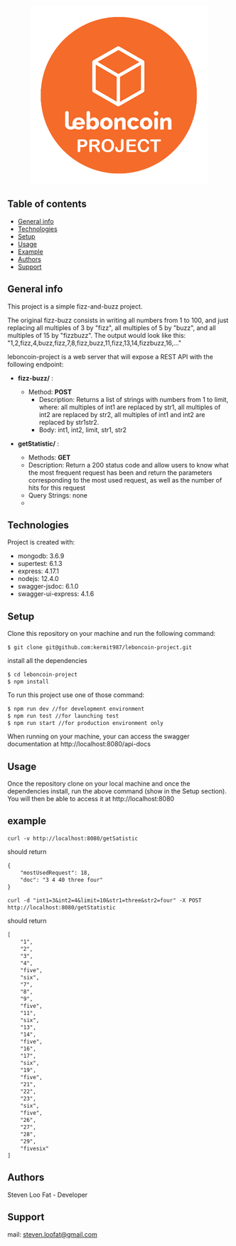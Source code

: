 <!--  PROJECT LOGO -->

<div style="text-align:center">
 <img src="https://github.com/kermit987/leboncoin-project/blob/main/images/logo.png" alt="drawing"/>	
</div>

## Table of contents
* [General info](#general-info)
* [Technologies](#technologies)
* [Setup](#setup)
* [Usage](#usage)
* [Example](#example)
* [Authors](#authors)
* [Support](#support)

## General info

This project is a simple fizz-and-buzz project.

The original fizz-buzz consists in writing all numbers from 1 to 100, and just replacing all multiples of 3 by "fizz", all multiples of 5 by "buzz", and all multiples of 15 by "fizzbuzz". The output would look like this: "1,2,fizz,4,buzz,fizz,7,8,fizz,buzz,11,fizz,13,14,fizzbuzz,16,..."

leboncoin-project is a web server that will expose a REST API with the following endpoint: 

 - **fizz-buzz/** : 
    - Method: **POST**
      - Description: Returns a list of strings with numbers from 1 to limit, where: all multiples of int1 are replaced by str1, all multiples of int2 are 			     replaced by str2, all multiples of int1 and int2 are replaced by str1str2.
      - Body: int1, int2, limit, str1, str2

 - **getStatistic/** : 
    - Methods: **GET**
    - Description: Return a 200 status code and allow users to know what the most frequent request has been and return the parameters corresponding to the most 		   used request, as well as the number of hits for this request
    - Query Strings: none
    - 

	
## Technologies
Project is created with:
* mongodb: 3.6.9
* supertest: 6.1.3
* express: 4.17.1
* nodejs: 12.4.0
* swagger-jsdoc: 6.1.0
* swagger-ui-express: 4.1.6
	
## Setup

Clone this repository on your machine and run the following command:

```
$ git clone git@github.com:kermit987/leboncoin-project.git
```

install all the dependencies

```
$ cd leboncoin-project
$ npm install
```

To run this project use one of those command:

```
$ npm run dev //for development environment
$ npm run test //for launching test
$ npm run start //for production environment only

```

When running on your machine, your can access the swagger documentation at http://localhost:8080/api-docs 

## Usage

Once the repository clone on your local machine and once the dependencies install, run the above command (show in the Setup section). You will then be able to access it at http://localhost:8080

## example


```
curl -v http://localhost:8080/getSatistic
```

should return 

```
{
    "mostUsedRequest": 18,
    "doc": "3 4 40 three four"
}
```

```
curl -d "int1=3&int2=4&limit=10&str1=three&str2=four" -X POST http://localhost:8080/getStatistic

```
should return

```
[
    "1",
    "2",
    "3",
    "4",
    "five",
    "six",
    "7",
    "8",
    "9",
    "five",
    "11",
    "six",
    "13",
    "14",
    "five",
    "16",
    "17",
    "six",
    "19",
    "five",
    "21",
    "22",
    "23",
    "six",
    "five",
    "26",
    "27",
    "28",
    "29",
    "fivesix"
]
```


## Authors

Steven Loo Fat - Developer 

## Support

mail: steven.loofat@gmail.com
